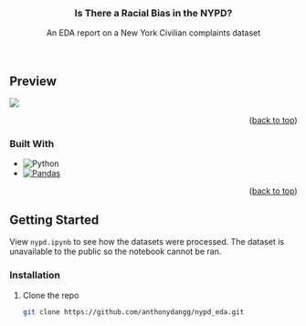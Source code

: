 <!-- Improved compatibility of back to top link: See: https://github.com/othneildrew/Best-README-Template/pull/73 -->
<a name="readme-top"></a>
<!--
*** Thanks for checking out the Best-README-Template. If you have a suggestion
*** that would make this better, please fork the repo and create a pull request
*** or simply open an issue with the tag "enhancement".
*** Don't forget to give the project a star!
*** Thanks again! Now go create something AMAZING! :D
-->



<!-- PROJECT SHIELDS -->
<!--
*** I'm using markdown "reference style" links for readability.
*** Reference links are enclosed in brackets [ ] instead of parentheses ( ).
*** See the bottom of this document for the declaration of the reference variables
*** for contributors-url, forks-url, etc. This is an optional, concise syntax you may use.
*** https://www.markdownguide.org/basic-syntax/#reference-style-links
-->


<br />
<div align="center">
  <a href="https://github.com/anthonydangg/nypd_eda">
  </a>

<h3 align="center">Is There a Racial Bias in the NYPD?</h3>

  <p align="center">
    An EDA report on a New York Civilian complaints dataset
    <br />
    <br />
    <br />
  </p>
</div>

<!-- ABOUT THE PROJECT -->
## Preview

<img src="/Users/anthonydang/Documents/projects/nypd_eda/Screenshot 2024-04-10 at 7.18.38 PM.png">

<p align="right">(<a href="#readme-top">back to top</a>)</p>



### Built With

* ![Python](https://img.shields.io/badge/python-3670A0?style=for-the-badge&logo=python&logoColor=ffdd54)
* [![Pandas](https://img.shields.io/badge/pandas-%23150458.svg?style=for-the-badge&logo=pandas&logoColor=white)](https://pandas.pydata.org/)
<p align="right">(<a href="#readme-top">back to top</a>)</p>



<!-- GETTING STARTED -->
## Getting Started

View `nypd.ipynb` to see how the datasets were processed. The dataset is unavailable to the public so the notebook cannot be ran. 

### Installation

1. Clone the repo
   ```sh
   git clone https://github.com/anthonydangg/nypd_eda.git
   ```





<!-- MARKDOWN LINKS & IMAGES -->
<!-- https://www.markdownguide.org/basic-syntax/#reference-style-links -->
[contributors-shield]: https://img.shields.io/github/contributors/anthonydangg/twitch_viz.svg?style=for-the-badge
[contributors-url]: https://github.com/anthonydangg/twitch_viz/graphs/contributors
[forks-shield]: https://img.shields.io/github/forks/anthonydangg/twitch_viz.svg?style=for-the-badge
[forks-url]: https://github.com/anthonydangg/twitch_viz/network/members
[stars-shield]: https://img.shields.io/github/stars/anthonydangg/twitch_viz.svg?style=for-the-badge
[stars-url]: https://github.com/anthonydangg/twitch_viz/stargazers
[issues-shield]: https://img.shields.io/github/issues/anthonydangg/twitch_viz.svg?style=for-the-badge
[issues-url]: https://github.com/anthonydangg/twitch_viz/issues
[license-shield]: https://img.shields.io/github/license/anthonydangg/twitch_viz.svg?style=for-the-badge
[license-url]: https://github.com/anthonydangg/twitch_viz/blob/master/LICENSE.txt
[linkedin-shield]: https://img.shields.io/badge/-LinkedIn-black.svg?style=for-the-badge&logo=linkedin&colorB=555
[linkedin-url]: https://www.linkedin.com/in/anthony-dangg/
[product-screenshot]: demo.gif
[Next.js]: https://img.shields.io/badge/next.js-000000?style=for-the-badge&logo=nextdotjs&logoColor=white
[Next-url]: https://nextjs.org/
[React.js]: https://img.shields.io/badge/React-20232A?style=for-the-badge&logo=react&logoColor=61DAFB
[React-url]: https://reactjs.org/
[Vue.js]: https://img.shields.io/badge/Vue.js-35495E?style=for-the-badge&logo=vuedotjs&logoColor=4FC08D
[Vue-url]: https://vuejs.org/
[Angular.io]: https://img.shields.io/badge/Angular-DD0031?style=for-the-badge&logo=angular&logoColor=white
[Angular-url]: https://angular.io/
[Svelte.dev]: https://img.shields.io/badge/Svelte-4A4A55?style=for-the-badge&logo=svelte&logoColor=FF3E00
[Svelte-url]: https://svelte.dev/
[Laravel.com]: https://img.shields.io/badge/Laravel-FF2D20?style=for-the-badge&logo=laravel&logoColor=white
[Laravel-url]: https://laravel.com
[Bootstrap.com]: https://img.shields.io/badge/Bootstrap-563D7C?style=for-the-badge&logo=bootstrap&logoColor=white
[Bootstrap-url]: https://getbootstrap.com
[JQuery.com]: https://img.shields.io/badge/jQuery-0769AD?style=for-the-badge&logo=jquery&logoColor=white
[JQuery-url]: https://jquery.com 
